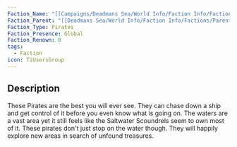 ```yaml
---
Faction_Name: "[[Campaigns/Deadmans Sea/World Info/Faction Info/Factions/Major/The Shadow Syndicate/Saltwater Scoundrels]]"
Faction_Parent: "[[Deadmans Sea/World Info/Faction Info/Factions/Parent Factions/The Shadow Syndicate]]"
Faction_Type: Pirates
Faction_Presence: Global
Faction_Renown: 0
tags:
  - Faction
icon: TiUsersGroup
---
```

## Description
These Pirates are the best you will ever see. They can chase down a ship and get control of it before you even know what is going on. The waters are a vast area yet it still feels like the Saltwater Scoundrels seem to own most of it. These pirates don't just stop on the water though. They will happily explore new areas in search of unfound treasures. 
